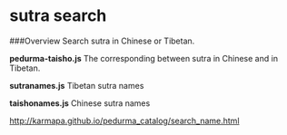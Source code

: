 # sutra search

###Overview
Search sutra in Chinese or Tibetan.


**pedurma-taisho.js**
The corresponding between sutra in Chinese and in Tibetan.

**sutranames.js**
Tibetan sutra names 

**taishonames.js**
Chinese sutra names


<http://karmapa.github.io/pedurma_catalog/search_name.html>

